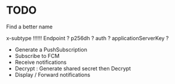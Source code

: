 # TODO

Find a better name

x-subtype !!!!!!
Endpoint ? p256dh ? auth ? applicationServerKey ?


- Generate a PushSubscription
- Subscribe to FCM
- Receive notifications
- Decrypt : Generate shared secret then Decrypt
- Display / Forward notifications

